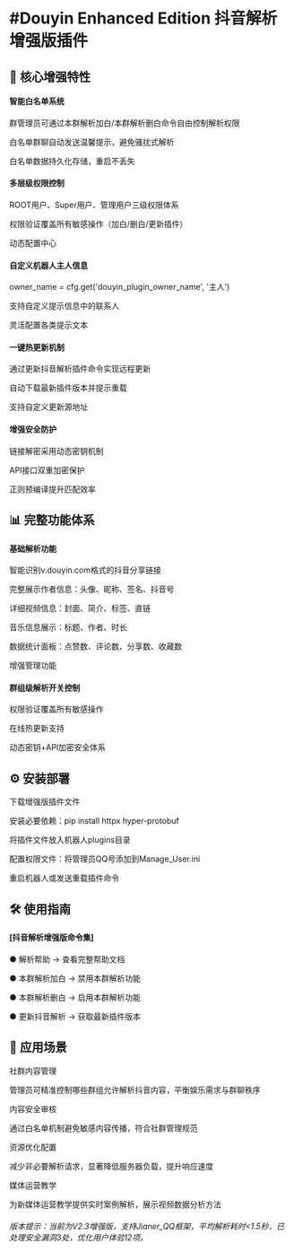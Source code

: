 # **#Douyin Enhanced Edition 抖音解析增强版插件**

## 🚀 核心增强特性

#### ​智能白名单系统​

群管理员可通过本群解析加白/本群解析删白命令自由控制解析权限

白名单群聊自动发送温馨提示，避免骚扰式解析

白名单数据持久化存储，重启不丢失

#### ​多层级权限控制​

ROOT用户、Super用户、管理用户三级权限体系

权限验证覆盖所有敏感操作（加白/删白/更新插件）

​动态配置中心​

#### 自定义机器人主人信息

owner_name = cfg.get('douyin_plugin_owner_name', '主人')
  
支持自定义提示信息中的联系人

灵活配置各类提示文本

#### ​一键热更新机制​

通过更新抖音解析插件命令实现远程更新

自动下载最新插件版本并提示重载

支持自定义更新源地址

#### ​增强安全防护​

链接解密采用动态密钥机制

API接口双重加密保护

正则预编译提升匹配效率

## 📊 完整功能体系

#### ​基础解析功能​

智能识别v.douyin.com格式的抖音分享链接

完整展示作者信息：头像、昵称、签名、抖音号

详细视频信息：封面、简介、标签、直链

音乐信息展示：标题、作者、时长

数据统计面板：点赞数、评论数、分享数、收藏数

​增强管理功能​

#### 群组级解析开关控制

权限验证覆盖所有敏感操作

在线热更新支持

动态密钥+API加密安全体系

## ⚙️ 安装部署

下载增强版插件文件

安装必要依赖：pip install httpx hyper-protobuf

将插件文件放入机器人plugins目录

配置权限文件：将管理员QQ号添加到Manage\_User.ini

重启机器人或发送重载插件命令

## 🛠️ 使用指南

#### \[抖音解析增强版命令集]

● 解析帮助 → 查看完整帮助文档

● 本群解析加白 → 禁用本群解析功能

● 本群解析删白 → 启用本群解析功能

● 更新抖音解析 → 获取最新插件版本

## 🌈 应用场景

​社群内容管理​

管理员可精准控制哪些群组允许解析抖音内容，平衡娱乐需求与群聊秩序

​内容安全审核​

通过白名单机制避免敏感内容传播，符合社群管理规范

​资源优化配置​

减少非必要解析请求，显著降低服务器负载，提升响应速度

​媒体运营教学​

为新媒体运营教学提供实时案例解析，展示视频数据分析方法

###### 版本提示​：当前为V2.3增强版，支持Jianer\_QQ框架，平均解析耗时<1.5秒，已处理安全漏洞3处，优化用户体验12项。


